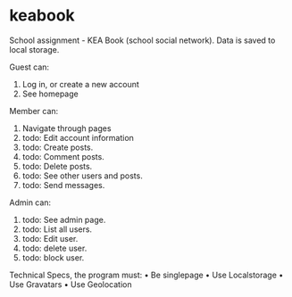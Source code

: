 keabook
=======

School assignment - KEA Book (school social network).
Data is saved to local storage.

Guest can:
1. Log in, or create a new account
3. See homepage

Member can:
1. Navigate through pages
2. todo: Edit account information
4. todo: Create posts.
5. todo: Comment posts.
6. todo: Delete posts.
7. todo: See other users and posts.
8. todo: Send messages.

Admin can:
1. todo: See admin page.
2. todo: List all users.
3. todo: Edit user.
4. todo: delete user.
5. todo: block user.

Technical Specs, the program must:
• Be singlepage
• Use Localstorage
• Use Gravatars
• Use Geolocation

